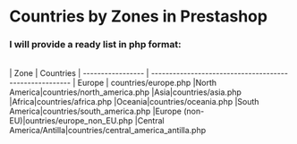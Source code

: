 # Countries by Zones in Prestashop
### I will provide a ready list in php format: #
\
| Zone         | Countries
| ----------------- | -------------------------------------------------------
| Europe           | countries/europe.php
|North America|countries/north_america.php
|Asia|countries/asia.php
|Africa|countries/africa.php
|Oceania|countries/oceania.php
|South America|countries/south_america.php
|Europe (non-EU)|ountries/europe_non_EU.php
|Central America/Antilla|countries/central_america_antilla.php